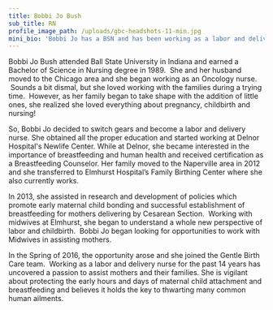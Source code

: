 ```yaml
---
title: Bobbi Jo Bush
sub_title: RN
profile_image_path: /uploads/gbc-headshots-11-min.jpg
mini_bio: 'Bobbi Jo has a BSN and has been working as a labor and delivery nurse for the past 14 years, Bobbi Jo has a passion to assist mothers and their families. She is vigilant about protecting the early hours and days of maternal child attachment and breastfeeding and believes it holds the key to thwarting many common human ailments.'
---
```



Bobbi Jo Bush attended Ball State University in Indiana and earned a Bachelor of Science in Nursing degree in 1989. &nbsp;She and her husband moved to the Chicago area and she began working as an Oncology nurse. &nbsp;Sounds a bit dismal, but she loved working with the families during a trying time.&nbsp; However, as her family began to take shape with the addition of little ones, she realized she loved everything about pregnancy, childbirth and nursing!

So, Bobbi Jo decided to switch gears and become a labor and delivery nurse. She obtained all the proper education and started working at Delnor Hospital's Newlife Center. While at Delnor, she became interested in the importance of breastfeeding and human health and received certification as a Breastfeeding Counselor. Her family moved to the Naperville area in 2012 and she transferred to Elmhurst Hospital’s Family Birthing Center where she also currently works.

In 2013, she assisted in research and development of policies which promote early maternal child bonding and successful establishment of breastfeeding for mothers delivering by Cesarean Section. &nbsp;Working with midwives at Elmhurst, she began to understand a whole new perspective of labor and childbirth. &nbsp;Bobbi Jo began looking for opportunities to work with Midwives in assisting mothers.

In the Spring of 2016, the opportunity arose and she joined the Gentle Birth Care team. &nbsp;Working as a labor and delivery nurse for the past 14 years has uncovered a passion to assist mothers and their families. She is vigilant about protecting the early hours and days of maternal child attachment and breastfeeding and believes it holds the key to thwarting many common human ailments.